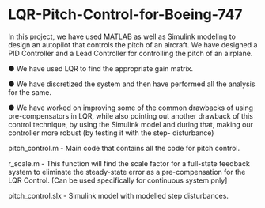 # LQR-Pitch-Control-for-Boeing-747
In this project, we have used MATLAB as well as Simulink modeling to design an autopilot that controls the pitch of an aircraft. We have designed a PID Controller and a Lead Controller for controlling the pitch of an airplane.

● We have used LQR to find the appropriate gain matrix.

● We have discretized the system and then have performed all the analysis for the same. 

● We have worked on improving some of the common drawbacks of using pre-compensators in LQR, while also pointing out another drawback of     this control technique, by using the Simulink model and during that, making our controller more robust (by testing it with the step-       disturbance)

pitch_control.m - Main code that contains all the code for pitch control.

r_scale.m - This function will find the scale factor for a full-state feedback system to eliminate the steady-state error as a pre-compensation for the LQR Control. [Can be used specifically for continuous system pnly]

pitch_control.slx - Simulink model with modelled step disturbances.
